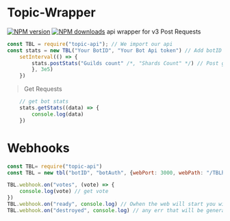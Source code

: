 # Topic-Wrapper
<a href="https://www.npmjs.com/package/topic-api/"><img src="https://img.shields.io/npm/v/topic-api.svg?maxAge=3600" alt="NPM version" /></a>
<a href="https://www.npmjs.com/package/topic-api"><img src="https://img.shields.io/npm/dt/topic-api.svg?maxAge=3600" alt="NPM downloads" /></a>
api wrapper for v3
Post Requests
```js
const TBL = require("topic-api"); // We import our api
const stats = new TBL("Your BotID", "Your Bot Api token") // Add botID string, And Authorization token from the bot page
    setInterval(() => { 
        stats.postStats("Guilds count" /*, "Shards Count" */) // Post guilds count and shards count
        }, 3e5)
    }) 
```

> Get Requests
```js
    // get bot stats
    stats.getStats((data) => {
        console.log(data)
    })
```
# Webhooks

```js
const TBL= require("topic-api")
const TBL = new tbl("botID", "botAuth", {webPort: 3000, webPath: "/TBLhook", webAuth: "auth to your webhook"});

TBL.webhook.on("votes", (vote) => {
    console.log(vote) // get vote 
})
TBL.webhook.on("ready", console.log) // Owhen the web will start you will recive this message
TBL.webhook.on("destroyed", console.log) // any err that will be generated
```
